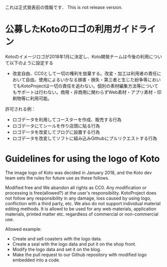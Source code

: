 これは正式発表前の情報です．
This is not release version.






# 公募したKotoのロゴの利用ガイドライン

Kotoのイメージロゴが2018年1月に決定し、Koto開発チームは今後の利用について以下のように設定する

- 改変自由、CC0として一切の権利を放棄する。改変・加工は利用者の責任において自由。使用によるいかなる損害・損失・第三者と生じた紛争等においてもKotoProjectは一切の責任を追わない。個別の素材編集方法等についてもサポートは行わない。商用・非商用に関わらずWeb素材・アプリ素材・印刷物等に利用可能。

許可される例：
- ロゴデータを利用してコースターを作成、販売する行為
- ロゴデータにてシールを作り店頭に貼る行為
- ロゴデータを改変してブログに設置する行為
- ロゴデータを改変してソフトに組み込みGithubにプルリクエストする行為

# Guidelines for using the logo of Koto
The image logo of Koto was decided in January 2018, and the Koto dev team sets the rules for future use as these follows.

Modified free and We abandon all rights as CC0.
Any modification or processing is free(allowed?) at the user's responsibility.
KotoProject does not follow any responsibility in any damage, loss caused by using logo, confliction with a third party, etc.
We also do not support individual material editing methods.
It is allowd to be used for any web materials, application materials, printed matter etc. regardless of commercial or non-commercial use.

Allowed example:

- Create and sell coasters with the logo data.
- Create a seal with the logo data and put it on the shop front.
- Modify the logo data and set it on the blog.
- Make the pull request to our Github repository with modified logo embedded into a code.
